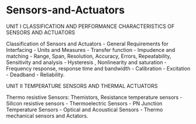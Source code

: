 # Sensors-and-Actuators

UNIT I 	CLASSIFICATION AND PERFORMANCE CHARACTERISTICS OF SENSORS AND ACTUATORS 

Classification of Sensors and Actuators - General Requirements for Interfacing - Units and Measures - Transfer function - Impudence and matching - Range, Span, Resolution, Accuracy, Errors, Repeatability, Sensitivity and analysis - Hysteresis , Nonlinearity and saturation - Frequency response, response time and bandwidth - Calibration - Excitation - Deadband - Reliability. 


UNIT II 	TEMPERATURE SENSORS AND THERMAL ACTUATORS 	

Thermo resistive Sensors: Themistors, Resistance temperature sensors - Silicon resistive sensors - Thermoelectric Sensors - PN Junction Temperature Sensors - Optical and Acoustical Sensors - Thermo mechanical sensors and Actators. 
